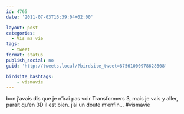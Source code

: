 ```yaml
---
id: 4765
date: '2011-07-03T16:39:04+02:00'

layout: post
categories:
  - Vis ma vie
tags:
  - tweet
format: status
publish_social: no
guid: 'http://tweets.local/?birdsite_tweet=87561000978628608'

birdsite_hashtags:
    - vismavie
---
```


bon j’avais dis que je n’irai pas voir Transformers 3, mais je vais y aller, parait qu’en 3D il est bien. j’ai un doute m’enfin… #vismavie